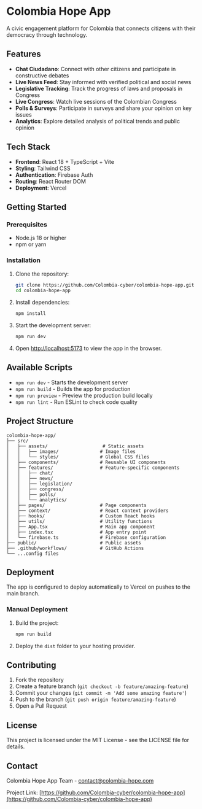 # Colombia Hope App

A civic engagement platform for Colombia that connects citizens with their democracy through technology.

## Features

- **Chat Ciudadano**: Connect with other citizens and participate in constructive debates
- **Live News Feed**: Stay informed with verified political and social news
- **Legislative Tracking**: Track the progress of laws and proposals in Congress
- **Live Congress**: Watch live sessions of the Colombian Congress
- **Polls & Surveys**: Participate in surveys and share your opinion on key issues
- **Analytics**: Explore detailed analysis of political trends and public opinion

## Tech Stack

- **Frontend**: React 18 + TypeScript + Vite
- **Styling**: Tailwind CSS
- **Authentication**: Firebase Auth
- **Routing**: React Router DOM
- **Deployment**: Vercel

## Getting Started

### Prerequisites

- Node.js 18 or higher
- npm or yarn

### Installation

1. Clone the repository:
   ```bash
   git clone https://github.com/Colombia-cyber/colombia-hope-app.git
   cd colombia-hope-app
   ```

2. Install dependencies:
   ```bash
   npm install
   ```

3. Start the development server:
   ```bash
   npm run dev
   ```

4. Open [http://localhost:5173](http://localhost:5173) to view the app in the browser.

## Available Scripts

- `npm run dev` - Starts the development server
- `npm run build` - Builds the app for production
- `npm run preview` - Preview the production build locally
- `npm run lint` - Run ESLint to check code quality

## Project Structure

```
colombia-hope-app/
├── src/
│   ├── assets/                    # Static assets
│   │   ├── images/               # Image files
│   │   └── styles/               # Global CSS files
│   ├── components/               # Reusable UI components
│   ├── features/                 # Feature-specific components
│   │   ├── chat/
│   │   ├── news/
│   │   ├── legislation/
│   │   ├── congress/
│   │   ├── polls/
│   │   └── analytics/
│   ├── pages/                    # Page components
│   ├── context/                  # React context providers
│   ├── hooks/                    # Custom React hooks
│   ├── utils/                    # Utility functions
│   ├── App.tsx                   # Main app component
│   ├── index.tsx                 # App entry point
│   └── firebase.ts               # Firebase configuration
├── public/                       # Public assets
├── .github/workflows/            # GitHub Actions
└── ...config files
```

## Deployment

The app is configured to deploy automatically to Vercel on pushes to the main branch. 

### Manual Deployment

1. Build the project:
   ```bash
   npm run build
   ```

2. Deploy the `dist` folder to your hosting provider.

## Contributing

1. Fork the repository
2. Create a feature branch (`git checkout -b feature/amazing-feature`)
3. Commit your changes (`git commit -m 'Add some amazing feature'`)
4. Push to the branch (`git push origin feature/amazing-feature`)
5. Open a Pull Request

## License

This project is licensed under the MIT License - see the LICENSE file for details.

## Contact

Colombia Hope App Team - [contact@colombia-hope.com](mailto:contact@colombia-hope.com)

Project Link: [https://github.com/Colombia-cyber/colombia-hope-app](https://github.com/Colombia-cyber/colombia-hope-app)